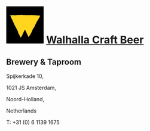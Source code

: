 # ![icon](../../../icons/Walhalla_Brouwerij.jpeg) [Walhalla Craft Beer](https://untappd.com/WalhallaCraftBeer)

## Brewery & Taproom

Spijkerkade 10,

1021 JS Amsterdam,

Noord-Holland,

Netherlands

T: +31 (0) 6 1139 1675
